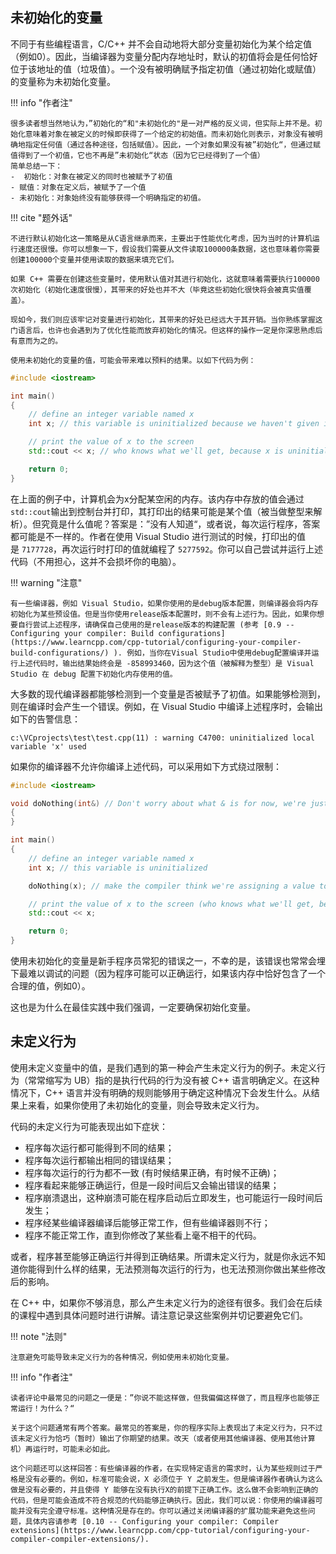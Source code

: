 
## 未初始化的变量

不同于有些编程语言，C/C++ 并不会自动地将大部分变量初始化为某个给定值（例如0）。因此，当编译器为变量分配内存地址时，默认的初值将会是任何恰好位于该地址的值（垃圾值）。一个没有被明确赋予指定初值（通过初始化或赋值）的变量称为未初始化变量。

!!! info "作者注"

	很多读者想当然地认为，”初始化的“和"未初始化的"是一对严格的反义词，但实际上并不是。初始化意味着对象在被定义的时候即获得了一个给定的初始值。而未初始化则表示，对象没有被明确地指定任何值（通过各种途径，包括赋值）。因此，一个对象如果没有被”初始化“，但通过赋值得到了一个初值，它也不再是”未初始化“状态（因为它已经得到了一个值）
	简单总结一下：
	-  初始化：对象在被定义的同时也被赋予了初值
	- 赋值：对象在定义后，被赋予了一个值
	- 未初始化：对象始终没有能够获得一个明确指定的初值。

!!! cite "题外话"

	不进行默认初始化这一策略是从C语言继承而来，主要出于性能优化考虑，因为当时的计算机运行速度还很慢。你可以想象一下，假设我们需要从文件读取100000条数据，这也意味着你需要创建100000个变量并使用读取的数据来填充它们。
	
	如果 C++ 需要在创建这些变量时，使用默认值对其进行初始化，这就意味着需要执行100000次初始化（初始化速度很慢），其带来的好处也并不大（毕竟这些初始化很快将会被真实值覆盖）。
	
	现如今，我们则应该牢记对变量进行初始化，其带来的好处已经远大于其开销。当你熟练掌握这门语言后，也许也会遇到为了优化性能而放弃初始化的情况。但这样的操作一定是你深思熟虑后有意而为之的。
	
	使用未初始化的变量的值，可能会带来难以预料的结果。以如下代码为例：


```cpp
#include <iostream>

int main()
{
    // define an integer variable named x
    int x; // this variable is uninitialized because we haven't given it a value

    // print the value of x to the screen
    std::cout << x; // who knows what we'll get, because x is uninitialized

    return 0;
}
```

在上面的例子中，计算机会为x分配某空闲的内存。该内存中存放的值会通过`std::cout`输出到控制台并打印，其打印出的结果可能是某个值（被当做整型来解析）。但究竟是什么值呢？答案是：”没有人知道“，或者说，每次运行程序，答案都可能是不一样的。作者在使用 Visual Studio 进行测试的时候，打印出的值是 `7177728`，再次运行时打印的值就编程了 `5277592`。你可以自己尝试并运行上述代码（不用担心，这并不会损坏你的电脑）。

!!! warning "注意"

	有一些编译器，例如 Visual Studio，如果你使用的是debug版本配置，则编译器会将内存初始化为某些预设值。但是当你使用release版本配置时，则不会有上述行为。因此，如果你想要自行尝试上述程序，请确保自己使用的是release版本的构建配置 (参考 [0.9 -- Configuring your compiler: Build configurations](https://www.learncpp.com/cpp-tutorial/configuring-your-compiler-build-configurations/) ). 例如，当你在Visual Studio中使用debug配置编译并运行上述代码时，输出结果始终会是 -858993460，因为这个值（被解释为整型）是 Visual Studio 在 debug 配置下初始化内存使用的值。

大多数的现代编译器都能够检测到一个变量是否被赋予了初值。如果能够检测到，则在编译时会产生一个错误。例如，在 Visual Studio 中编译上述程序时，会输出如下的告警信息：

`c:\VCprojects\test\test.cpp(11) : warning C4700: uninitialized local variable 'x' used`

如果你的编译器不允许你编译上述代码，可以采用如下方式绕过限制：

```cpp
#include <iostream>

void doNothing(int&) // Don't worry about what & is for now, we're just using it to trick the compiler into thinking variable x is used
{
}

int main()
{
    // define an integer variable named x
    int x; // this variable is uninitialized

    doNothing(x); // make the compiler think we're assigning a value to this variable

    // print the value of x to the screen (who knows what we'll get, because x is uninitialized)
    std::cout << x;

    return 0;
}
```


使用未初始化的变量是新手程序员常犯的错误之一，不幸的是，该错误也常常会埋下最难以调试的问题（因为程序可能可以正确运行，如果该内存中恰好包含了一个合理的值，例如0）。

这也是为什么在最佳实践中我们强调，一定要确保初始化变量。

## 未定义行为

使用未定义变量中的值，是我们遇到的第一种会产生未定义行为的例子。未定义行为（常常缩写为 UB）指的是执行代码的行为没有被 C++ 语言明确定义。在这种情况下，C++ 语言并没有明确的规则能够用于确定这种情况下会发生什么。从结果上来看，如果你使用了未初始化的变量，则会导致未定义行为。

代码的未定义行为可能表现出如下症状：

-   程序每次运行都可能得到不同的结果；
-   程序每次运行都输出相同的错误结果；
-   程序每次运行的行为都不一致 (有时候结果正确，有时候不正确)；
-   程序看起来能够正确运行，但是一段时间后又会输出错误的结果；
-   程序崩溃退出，这种崩溃可能在程序启动后立即发生，也可能运行一段时间后发生；
-   程序经某些编译器编译后能够正常工作，但有些编译器则不行；
-   程序不能正常工作，直到你修改了某些看上毫不相干的代码。

或者，程序甚至能够正确运行并得到正确结果。所谓未定义行为，就是你永远不知道你能得到什么样的结果，无法预测每次运行的行为，也无法预测你做出某些修改后的影响。

在 C++ 中，如果你不够消息，那么产生未定义行为的途径有很多。我们会在后续的课程中遇到具体问题时进行讲解。请注意记录这些案例并切记要避免它们。

!!! note "法则"

	注意避免可能导致未定义行为的各种情况，例如使用未初始化变量。

!!! info "作者注"

	读者评论中最常见的问题之一便是：”你说不能这样做，但我偏偏这样做了，而且程序也能够正常运行！为什么？“

	关于这个问题通常有两个答案。最常见的答案是，你的程序实际上表现出了未定义行为，只不过该未定义行为恰巧（暂时）输出了你期望的结果。改天（或者使用其他编译器、使用其他计算机）再运行时，可能未必如此。

	这个问题还可以这样回答：有些编译器的作者，在实现特定语言的需求时，认为某些规则过于严格是没有必要的。例如，标准可能会说，X 必须位于 Y 之前发生。但是编译器作者确认为这么做是没有必要的，并且使得 Y 能够在没有执行X的前提下正确工作。这么做不会影响到正确的代码，但是可能会造成不符合规范的代码能够正确执行。因此，我们可以说：你使用的编译器可能并没有完全遵守标准。这种情况是存在的。你可以通过关闭编译器的扩展功能来避免这些问题，具体内容请参考 [0.10 -- Configuring your compiler: Compiler extensions](https://www.learncpp.com/cpp-tutorial/configuring-your-compiler-compiler-extensions/).

